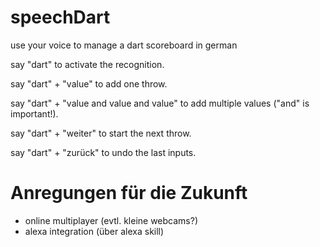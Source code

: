 # speechDart
use your voice to manage a dart scoreboard in german

say "dart" to activate the recognition.

say "dart" + "value" to add one throw.

say "dart" + "value and value and value" to add multiple values ("and" is important!).

say "dart" + "weiter" to start the next throw.

say "dart" + "zurück" to undo the last inputs.

# Anregungen für die Zukunft

- online multiplayer (evtl. kleine webcams?)
- alexa integration (über alexa skill)

